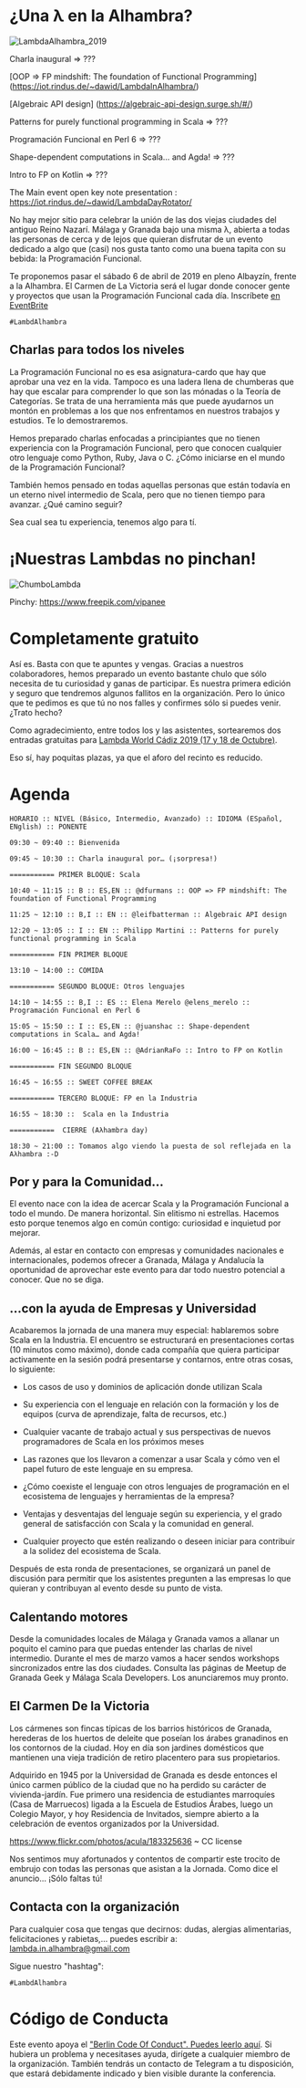 # ¿Una λ en la Alhambra?

![LambdaAlhambra_2019](https://raw.githubusercontent.com/lambdainalhambra/lambdainalhambra.github.io/master/photos/EventPhoto.jpg)

Charla inaugural => ???

[OOP => FP mindshift: The foundation of Functional Programming] (https://iot.rindus.de/~dawid/LambdaInAlhambra/)

[Algebraic API design] (https://algebraic-api-design.surge.sh/#/)

Patterns for purely functional programming in Scala => ???

Programación Funcional en Perl 6 => ???

Shape-dependent computations in Scala… and Agda! => ???

Intro to FP on Kotlin => ???

The Main event open key note presentation : https://iot.rindus.de/~dawid/LambdaDayRotator/

No hay mejor sitio para celebrar la unión de las dos viejas ciudades del antiguo Reino Nazarí. Málaga y Granada bajo una misma λ, abierta a todas las personas de cerca y de lejos que quieran disfrutar de un evento dedicado a algo que (casi) nos gusta tanto como una buena tapita con su bebida:  la Programación Funcional.

Te proponemos pasar el sábado 6 de abril de 2019 en pleno Albayzín, frente a la Alhambra. El Carmen de La Victoria será el lugar donde conocer gente y proyectos que usan la Programación Funcional cada día. Inscríbete [en EventBrite](https://www.eventbrite.es/e/entradas-ahambra-day-57993381766)

	#LambdAlhambra

 

## Charlas para todos los niveles

La Programación Funcional no es esa asignatura-cardo que hay que aprobar una vez en la vida. Tampoco es una ladera llena de chumberas que hay que escalar para comprender lo que son las mónadas o la Teoría de Categorías. Se trata de una herramienta más que puede ayudarnos un montón en problemas a los que nos enfrentamos en nuestros trabajos y estudios. Te lo demostraremos.

Hemos preparado charlas enfocadas a principiantes que no tienen experiencia con la Programación Funcional, pero que conocen cualquier otro lenguaje como Python, Ruby, Java o C. ¿Cómo iniciarse en el mundo de la Programación Funcional?

También hemos pensado en todas aquellas personas que están todavía en un eterno nivel intermedio de Scala, pero que no tienen tiempo para avanzar. ¿Qué camino seguir?

Sea cual sea tu experiencia, tenemos algo para tí.

 

# ¡Nuestras Lambdas no pinchan!

 

![ChumboLambda](https://cdn.evbuc.com/eventlogos/81323231/mascot-1.png)

Pinchy: https://www.freepik.com/vipanee



# Completamente gratuito

Así es. Basta con que te apuntes y vengas. Gracias a nuestros colaboradores, hemos preparado un evento bastante chulo que sólo necesita de tu curiosidad y ganas de participar. Es nuestra primera edición y seguro que tendremos algunos fallitos en la organización. Pero lo único que te pedimos es que tú no nos falles y confirmes sólo si puedes venir. ¿Trato hecho?

Como agradecimiento, entre todos los y las asistentes, sortearemos dos entradas gratuitas para [Lambda World Cádiz 2019 (17 y 18 de Octubre)](http://cadiz.lambda.world/).

Eso sí, hay poquitas plazas, ya que el aforo del recinto es reducido.

 

# Agenda


```
HORARIO :: NIVEL (Básico, Intermedio, Avanzado) :: IDIOMA (ESpañol, ENglish) :: PONENTE

09:30 ~ 09:40 :: Bienvenida

09:45 ~ 10:30 :: Charla inaugural por… (¡sorpresa!)

=========== PRIMER BLOQUE: Scala

10:40 ~ 11:15 :: B :: ES,EN :: @dfurmans :: OOP => FP mindshift: The foundation of Functional Programming

11:25 ~ 12:10 :: B,I :: EN :: @leifbatterman :: Algebraic API design

12:20 ~ 13:05 :: I :: EN :: Philipp Martini :: Patterns for purely functional programming in Scala

=========== FIN PRIMER BLOQUE

13:10 ~ 14:00 :: COMIDA

=========== SEGUNDO BLOQUE: Otros lenguajes

14:10 ~ 14:55 :: B,I :: ES :: Elena Merelo @elens_merelo :: Programación Funcional en Perl 6

15:05 ~ 15:50 :: I :: ES,EN :: @juanshac :: Shape-dependent computations in Scala… and Agda!

16:00 ~ 16:45 :: B :: ES,EN :: @AdrianRaFo :: Intro to FP on Kotlin

=========== FIN SEGUNDO BLOQUE

16:45 ~ 16:55 :: SWEET COFFEE BREAK

=========== TERCERO BLOQUE: FP en la Industria 

16:55 ~ 18:30 ::  Scala en la Industria

===========  CIERRE (Aλhambra day)

18:30 ~ 21:00 :: Tomamos algo viendo la puesta de sol reflejada en la Aλhambra :-D

```

## Por y para la Comunidad…

El evento nace con la idea de acercar Scala y la Programación Funcional a todo el mundo. De manera horizontal. Sin elitismo ni estrellas. Hacemos esto porque tenemos algo en común contigo: curiosidad e inquietud por mejorar.

Además, al estar en contacto con empresas y comunidades nacionales e internacionales, podemos ofrecer a Granada, Málaga y Andalucía la oportunidad de aprovechar este evento para dar todo nuestro potencial a conocer. Que no se diga.

 

## …con la ayuda de Empresas y Universidad

 Acabaremos la jornada de una manera muy especial: hablaremos sobre Scala en la Industria. El encuentro se estructurará en presentaciones cortas (10 minutos como máximo), donde cada compañía que quiera participar activamente en la sesión podrá presentarse y contarnos, entre otras cosas, lo siguiente:


*  Los casos de uso y dominios de aplicación donde utilizan Scala

*   Su experiencia con el lenguaje en relación con la formación y los de equipos (curva de aprendizaje, falta de recursos, etc.)

*   Cualquier vacante de trabajo actual y sus perspectivas de nuevos programadores de Scala en los próximos meses

*   Las razones que los llevaron a comenzar a usar Scala y cómo ven el papel futuro de este lenguaje en su empresa.

*    ¿Cómo coexiste el lenguaje con otros lenguajes de programación en el ecosistema de lenguajes y herramientas de la empresa?

*    Ventajas y desventajas del lenguaje según su experiencia, y el grado general de satisfacción con Scala y la comunidad en general.

*    Cualquier proyecto que estén realizando o deseen iniciar para contribuir a la solidez del ecosistema de Scala.

Después de esta ronda de presentaciones, se organizará un panel de discusión para permitir que los asistentes pregunten a las empresas lo que quieran y contribuyan al evento desde su punto de vista.

 

## Calentando motores

Desde la comunidades locales de Málaga y Granada vamos a allanar un poquito el camino para que puedas entender las charlas de nivel intermedio. Durante el mes de marzo vamos a hacer sendos workshops sincronizados entre las dos ciudades. Consulta las páginas de Meetup de Granada Geek y Málaga Scala Developers. Los anunciaremos muy pronto.

 

## El Carmen De la Victoria

Los cármenes son fincas típicas de los barrios históricos de Granada, herederas de los huertos de deleite que poseían los árabes granadinos en los contornos de la ciudad. Hoy en día son jardines domésticos que mantienen una vieja tradición de retiro placentero para sus propietarios.

Adquirido en 1945 por la Universidad de Granada es desde entonces el único carmen público de la ciudad que no ha perdido su carácter de vivienda-jardín. Fue primero una residencia de estudiantes marroquíes (Casa de Marruecos) ligada a la Escuela de Estudios Árabes, luego un Colegio Mayor, y hoy Residencia de Invitados, siempre abierto a la celebración de eventos organizados por la Universidad.

https://www.flickr.com/photos/acula/183325636 ~ CC license

Nos sentimos muy afortunados y contentos de compartir este trocito de embrujo con todas las personas que asistan a la Jornada. Como dice el anuncio… ¡Sólo faltas tú!

 

## Contacta con la organización

Para cualquier cosa que tengas que decirnos: dudas, alergias alimentarias, felicitaciones y rabietas,… puedes escribir a: lambda.in.alhambra@gmail.com

Sigue nuestro "hashtag":

    #LambdAlhambra

 

# Código de Conducta

Este evento apoya el ["Berlin Code Of Conduct". Puedes leerlo aquí](https://berlincodeofconduct.org/es/). Si hubiera un problema y necesitases ayuda, dirígete a cualquier miembro de la organización. También tendrás un contacto de Telegram a tu disposición, que estará debidamente indicado y bien visible durante la conferencia.


